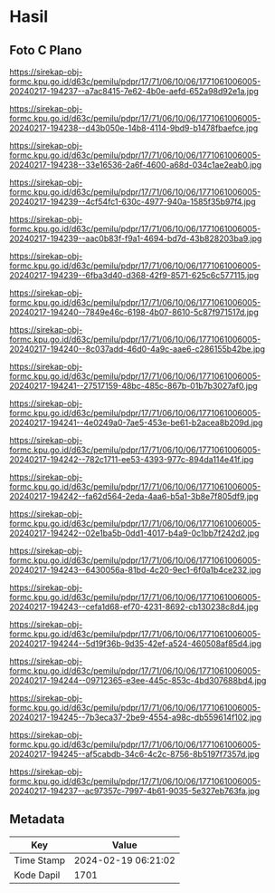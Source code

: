 # Hasil

## Foto C Plano

https://sirekap-obj-formc.kpu.go.id/d63c/pemilu/pdpr/17/71/06/10/06/1771061006005-20240217-194237--a7ac8415-7e62-4b0e-aefd-652a98d92e1a.jpg

https://sirekap-obj-formc.kpu.go.id/d63c/pemilu/pdpr/17/71/06/10/06/1771061006005-20240217-194238--d43b050e-14b8-4114-9bd9-b1478fbaefce.jpg

https://sirekap-obj-formc.kpu.go.id/d63c/pemilu/pdpr/17/71/06/10/06/1771061006005-20240217-194238--33e16536-2a6f-4600-a68d-034c1ae2eab0.jpg

https://sirekap-obj-formc.kpu.go.id/d63c/pemilu/pdpr/17/71/06/10/06/1771061006005-20240217-194239--4cf54fc1-630c-4977-940a-1585f35b97f4.jpg

https://sirekap-obj-formc.kpu.go.id/d63c/pemilu/pdpr/17/71/06/10/06/1771061006005-20240217-194239--aac0b83f-f9a1-4694-bd7d-43b828203ba9.jpg

https://sirekap-obj-formc.kpu.go.id/d63c/pemilu/pdpr/17/71/06/10/06/1771061006005-20240217-194239--6fba3d40-d368-42f9-8571-625c6c577115.jpg

https://sirekap-obj-formc.kpu.go.id/d63c/pemilu/pdpr/17/71/06/10/06/1771061006005-20240217-194240--7849e46c-6198-4b07-8610-5c87f971517d.jpg

https://sirekap-obj-formc.kpu.go.id/d63c/pemilu/pdpr/17/71/06/10/06/1771061006005-20240217-194240--8c037add-46d0-4a9c-aae6-c286155b42be.jpg

https://sirekap-obj-formc.kpu.go.id/d63c/pemilu/pdpr/17/71/06/10/06/1771061006005-20240217-194241--27517159-48bc-485c-867b-01b7b3027af0.jpg

https://sirekap-obj-formc.kpu.go.id/d63c/pemilu/pdpr/17/71/06/10/06/1771061006005-20240217-194241--4e0249a0-7ae5-453e-be61-b2acea8b209d.jpg

https://sirekap-obj-formc.kpu.go.id/d63c/pemilu/pdpr/17/71/06/10/06/1771061006005-20240217-194242--782c1711-ee53-4393-977c-894da114e41f.jpg

https://sirekap-obj-formc.kpu.go.id/d63c/pemilu/pdpr/17/71/06/10/06/1771061006005-20240217-194242--fa62d564-2eda-4aa6-b5a1-3b8e7f805df9.jpg

https://sirekap-obj-formc.kpu.go.id/d63c/pemilu/pdpr/17/71/06/10/06/1771061006005-20240217-194242--02e1ba5b-0dd1-4017-b4a9-0c1bb7f242d2.jpg

https://sirekap-obj-formc.kpu.go.id/d63c/pemilu/pdpr/17/71/06/10/06/1771061006005-20240217-194243--6430056a-81bd-4c20-9ec1-6f0a1b4ce232.jpg

https://sirekap-obj-formc.kpu.go.id/d63c/pemilu/pdpr/17/71/06/10/06/1771061006005-20240217-194243--cefa1d68-ef70-4231-8692-cb130238c8d4.jpg

https://sirekap-obj-formc.kpu.go.id/d63c/pemilu/pdpr/17/71/06/10/06/1771061006005-20240217-194244--5d19f36b-9d35-42ef-a524-460508af85d4.jpg

https://sirekap-obj-formc.kpu.go.id/d63c/pemilu/pdpr/17/71/06/10/06/1771061006005-20240217-194244--09712365-e3ee-445c-853c-4bd307688bd4.jpg

https://sirekap-obj-formc.kpu.go.id/d63c/pemilu/pdpr/17/71/06/10/06/1771061006005-20240217-194245--7b3eca37-2be9-4554-a98c-db559614f102.jpg

https://sirekap-obj-formc.kpu.go.id/d63c/pemilu/pdpr/17/71/06/10/06/1771061006005-20240217-194245--af5cabdb-34c6-4c2c-8756-8b5197f7357d.jpg

https://sirekap-obj-formc.kpu.go.id/d63c/pemilu/pdpr/17/71/06/10/06/1771061006005-20240217-194237--ac97357c-7997-4b61-9035-5e327eb763fa.jpg


## Metadata

| Key        | Value               |
| ---------- | ------------------- |
| Time Stamp | 2024-02-19 06:21:02 |
| Kode Dapil | 1701                |



